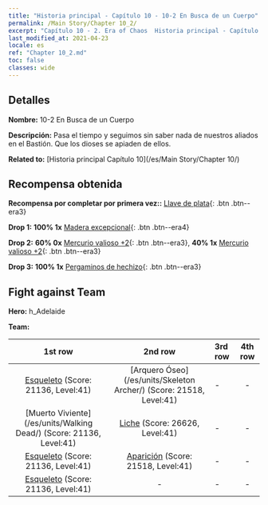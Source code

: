```yaml
---
title: "Historia principal - Capítulo 10 - 10-2 En Busca de un Cuerpo"
permalink: /Main Story/Chapter 10_2/
excerpt: "Capítulo 10 - 2. Era of Chaos  Historia principal - Capítulo 10_2. 10-2 En Busca de un Cuerpo"
last_modified_at: 2021-04-23
locale: es
ref: "Chapter 10_2.md"
toc: false
classes: wide
---
```


## Detalles

 **Nombre:** 10-2 En Busca de un Cuerpo

 **Descripción:** Pasa el tiempo y seguimos sin saber nada de nuestros aliados en el Bastión. Que los dioses se apiaden de ellos.

 **Related to:** [Historia principal Capítulo 10](/es/Main Story/Chapter 10/)

## Recompensa obtenida

 **Recompensa por completar por primera vez::** [Llave de plata](/ItemsES/con_693/){: .btn .btn--era3}

 **Drop 1:** **100% 1x** [Madera excepcional](/ItemsES/mat_34/){: .btn .btn--era4}

 **Drop 2:** **60% 0x** [Mercurio valioso +2](/ItemsES/mat_28/){: .btn .btn--era3}, **40% 1x** [Mercurio valioso +2](/ItemsES/mat_28/){: .btn .btn--era3}

 **Drop 3:** **100% 1x** [Pergaminos de hechizo](/ItemsES/con_694/){: .btn .btn--era3}


## Fight against Team
 **Hero:** h_Adelaide

 **Team:**


  | 1st row | 2nd row | 3rd row | 4th row |
  |:----:|:----:|:----|:----:|
  | [Esqueleto](/es/units/Skeleton/) (Score: 21136, Level:41)  | [Arquero Óseo](/es/units/Skeleton Archer/) (Score: 21518, Level:41)  | - | - |
  | [Muerto Viviente](/es/units/Walking Dead/) (Score: 21136, Level:41)  | [Liche](/es/units/Lich/) (Score: 26626, Level:41)  | - | - |
  | [Esqueleto](/es/units/Skeleton/) (Score: 21136, Level:41)  | [Aparición](/es/units/Wight/) (Score: 21518, Level:41)  | - | - |
  | [Esqueleto](/es/units/Skeleton/) (Score: 21136, Level:41)  | - | - | - |


